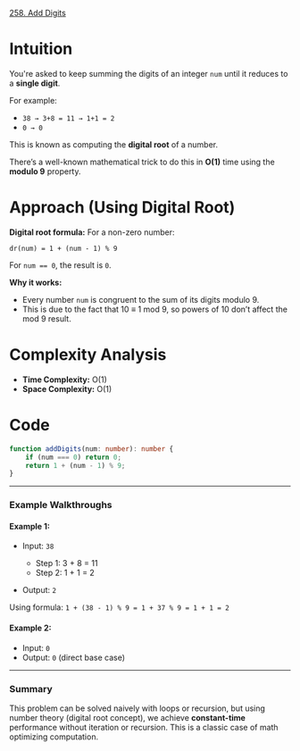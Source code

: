 [258. Add Digits](https://leetcode.com/problems/add-digits/)

# Intuition

You're asked to keep summing the digits of an integer `num` until it reduces to a **single digit**.

For example:
* `38 → 3+8 = 11 → 1+1 = 2`
* `0 → 0`

This is known as computing the **digital root** of a number.

There’s a well-known mathematical trick to do this in **O(1)** time using the **modulo 9** property.

# Approach (Using Digital Root)

**Digital root formula:**
For a non-zero number:

```
dr(num) = 1 + (num - 1) % 9
```

For `num == 0`, the result is `0`.

**Why it works:**
* Every number `num` is congruent to the sum of its digits modulo 9.
* This is due to the fact that 10 ≡ 1 mod 9, so powers of 10 don’t affect the mod 9 result.

# Complexity Analysis

* **Time Complexity:** O(1)
* **Space Complexity:** O(1)

# Code

```typescript
function addDigits(num: number): number {
    if (num === 0) return 0;
    return 1 + (num - 1) % 9;
}
```

---

### **Example Walkthroughs**

#### Example 1:

* Input: `38`

  * Step 1: 3 + 8 = 11
  * Step 2: 1 + 1 = 2
* Output: `2`

Using formula:
`1 + (38 - 1) % 9 = 1 + 37 % 9 = 1 + 1 = 2`

#### Example 2:

* Input: `0`
* Output: `0` (direct base case)

---

### **Summary**

This problem can be solved naively with loops or recursion, but using number theory (digital root concept), we achieve **constant-time** performance without iteration or recursion. This is a classic case of math optimizing computation.
